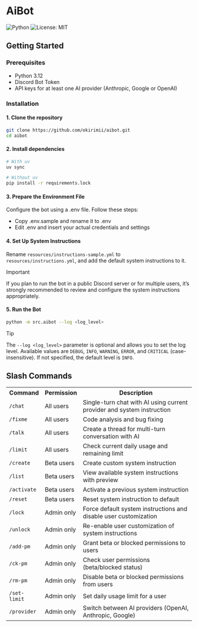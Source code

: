 # AiBot

![Python](https://img.shields.io/badge/Python-3.12-blue.svg?logo=python&logoColor=white&style=flat&labelColor=24292e)
![License: MIT](https://img.shields.io/badge/License-MIT-yellow.svg)

## Getting Started

### Prerequisites

- Python 3.12
- Discord Bot Token
- API keys for at least one AI provider (Anthropic, Google or OpenAI)

### Installation

#### 1. Clone the repository

```bash
git clone https://github.com/okirimii/aibot.git
cd aibot
```

#### 2. Install dependencies

```bash
# With uv
uv sync

# Without uv
pip install -r requirements.lock
```

#### 3. Prepare the Environment File

Configure the bot using a .env file. Follow these steps:

- Copy .env.sample and rename it to .env
- Edit .env and insert your actual credentials and settings

#### 4. Set Up System Instructions

Rename `resources/instructions-sample.yml` to `resources/instructions.yml`, and add the default system instructions to it.

> [!IMPORTANT]
> If you plan to run the bot in a public Discord server or for multiple users, it’s strongly recommended to review and configure the system instructions appropriately.

#### 5. Run the Bot

```bash
python -m src.aibot --log <log_level>
```

> [!TIP]
> The `--log <log_level>` parameter is optional and allows you to set the log level.
> Available values are `DEBUG`, `INFO`, `WARNING`, `ERROR`, and `CRITICAL` (case-insensitive).
> If not specified, the default level is `INFO`.


## Slash Commands

<table>
    <tr>
        <th>Command</th>
        <th>Permission</th>
        <th>Description</th>
    </tr>
    <tr>
        <td><code>/chat</code></td>
        <td>All users</td>
        <td>Single-turn chat with AI using current provider and system instruction</td>
    </tr>
    <tr>
        <td><code>/fixme</code></td>
        <td>All users</td>
        <td>Code analysis and bug fixing</td>
    </tr>
    <tr>
        <td><code>/talk</code></td>
        <td>All users</td>
        <td>Create a thread for multi-turn conversation with AI</td>
    </tr>
    <tr>
        <td><code>/limit</code></td>
        <td>All users</td>
        <td>Check current daily usage and remaining limit</td>
    </tr>
    <tr>
        <td><code>/create</code></td>
        <td>Beta users</td>
        <td>Create custom system instruction</td>
    </tr>
    <tr>
        <td><code>/list</code></td>
        <td>Beta users</td>
        <td>View available system instructions with preview</td>
    </tr>
    <tr>
        <td><code>/activate</code></td>
        <td>Beta users</td>
        <td>Activate a previous system instruction</td>
    </tr>
    <tr>
        <td><code>/reset</code></td>
        <td>Beta users</td>
        <td>Reset system instruction to default</td>
    </tr>
    <tr>
        <td><code>/lock</code></td>
        <td>Admin only</td>
        <td>Force default system instructions and disable user customization</td>
    </tr>
    <tr>
        <td><code>/unlock</code></td>
        <td>Admin only</td>
        <td>Re-enable user customization of system instructions</td>
    </tr>
    <tr>
        <td><code>/add-pm</code></td>
        <td>Admin only</td>
        <td>Grant beta or blocked permissions to users</td>
    </tr>
    <tr>
        <td><code>/ck-pm</code></td>
        <td>Admin only</td>
        <td>Check user permissions (beta/blocked status)</td>
    </tr>
    <tr>
        <td><code>/rm-pm</code></td>
        <td>Admin only</td>
        <td>Disable beta or blocked permissions from users</td>
    </tr>
    <tr>
        <td><code>/set-limit</code></td>
        <td>Admin only</td>
        <td>Set daily usage limit for a user</td>
    </tr>
    <tr>
        <td><code>/provider</code></td>
        <td>Admin only</td>
        <td>Switch between AI providers (OpenAI, Anthropic, Google)</td>
    </tr>
</table>
